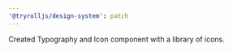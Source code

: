 ```yaml
---
'@tryrolljs/design-system': patch
---
```


Created Typography and Icon component with a library of icons.
